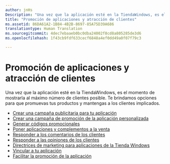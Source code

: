 ```yaml
---
author: jnHs
Description: "Una vez que la aplicación esté en la TiendaWindows, es el momento de mostrarla al máximo número de clientes posible."
title: "Promoción de aplicaciones y atracción de clientes"
ms.assetid: 86DA61A2-1B84-4B2B-8697-85A75D39A686
translationtype: Human Translation
ms.sourcegitcommit: 4dec7ebaaeb0bc0dba24002f8cd8a805285de3d6
ms.openlocfilehash: 1f43cb9fdf633cecf6848a4ef0dd49a0f07f79c3

---
```


# Promoción de aplicaciones y atracción de clientes


Una vez que la aplicación esté en la TiendaWindows, es el momento de mostrarla al máximo número de clientes posible. Te brindamos opciones para que promuevas tus productos y mantengas a los clientes implicados.

-   [Crear una campaña publicitaria para tu aplicación](create-an-ad-campaign-for-your-app.md)
-   [Crear una campaña de promoción de la aplicación personalizada](create-a-custom-app-promotion-campaign.md)
-   [Generar códigos promocionales](generate-promotional-codes.md)
-   [Poner aplicaciones y complementos a la venta](put-apps-and-add-ons-on-sale.md)
-   [Responder a los comentarios de los clientes](respond-to-customer-feedback.md)
-   [Responder a las opiniones de los clientes](respond-to-customer-reviews.md)
-   [Directrices de marketing para aplicaciones de la Tienda Windows](app-marketing-guidelines.md)
-   [Vincular a tu aplicación](link-to-your-app.md)
-   [Facilitar la promoción de la aplicación](make-your-app-easier-to-promote.md)

 

 



<!--HONumber=Aug16_HO5-->


